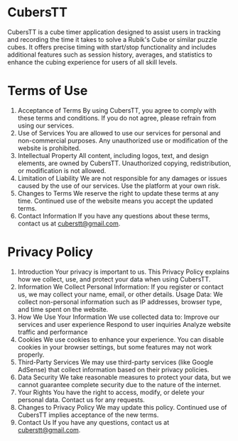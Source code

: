 # CubersTT
CubersTT is a cube timer application designed to assist users in tracking and recording the time it takes to solve a Rubik's Cube or similar puzzle cubes. It offers precise timing with start/stop functionality and includes additional features such as session history, averages, and statistics to enhance the cubing experience for users of all skill levels.
# Terms of Use
1. Acceptance of Terms
   By using CubersTT, you agree to comply with these terms and conditions. If you do not agree, please refrain from using our services.
2. Use of Services
   You are allowed to use our services for personal and non-commercial purposes. Any unauthorized use or modification of the website is prohibited.
3. Intellectual Property
   All content, including logos, text, and design elements, are owned by CubersTT. Unauthorized copying, redistribution, or modification is not allowed.
4. Limitation of Liability
   We are not responsible for any damages or issues caused by the use of our services. Use the platform at your own risk.
5. Changes to Terms
   We reserve the right to update these terms at any time. Continued use of the website means you accept the updated terms.
6. Contact Information
   If you have any questions about these terms, contact us at cuberstt@gmail.com.
# Privacy Policy
1. Introduction
   Your privacy is important to us. This Privacy Policy explains how we collect, use, and protect your data when using CubersTT.
2. Information We Collect
   Personal Information: If you register or contact us, we may collect your name, email, or other details.
   Usage Data: We collect non-personal information such as IP addresses, browser type, and time spent on the website.
3. How We Use Your Information
   We use collected data to:
   Improve our services and user experience
   Respond to user inquiries
   Analyze website traffic and performance
4. Cookies
   We use cookies to enhance your experience. You can disable cookies in your browser settings, but some features may not work properly.
5. Third-Party Services
   We may use third-party services (like Google AdSense) that collect information based on their privacy policies.
6. Data Security
   We take reasonable measures to protect your data, but we cannot guarantee complete security due to the nature of the internet.
7. Your Rights
   You have the right to access, modify, or delete your personal data. Contact us for any requests.
8. Changes to Privacy Policy
   We may update this policy. Continued use of CubersTT implies acceptance of the new terms.
9. Contact Us
   If you have any questions, contact us at cuberstt@gmail.com.
